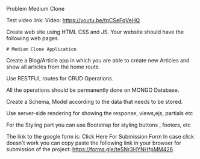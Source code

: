 Problem Medium Clone

Test video link: Video: https://youtu.be/tqCSeFqVeHQ

Create web site using HTML CSS and JS. Your website should have the following web pages.

`# Medium Clone Application `

Create a Blog/Article app in which you are able to create new Articles and show all articles from the home route.

Use RESTFUL routes for CRUD Operations.

All the operations should be permanently done on MONGO Database.

Create a Schema, Model according to the data that needs to be stored.

Use server-side rendering for showing the response, views,ejs, partials etc

For the Styling part you can use Bootstrap for styling buttons , footers, etc

The link to the google form is: Click Here For Submission Form
In case click doesn't work you can copy paste the following link in your browser for submission of the project:
https://forms.gle/teSNr3HYNHfpMM426